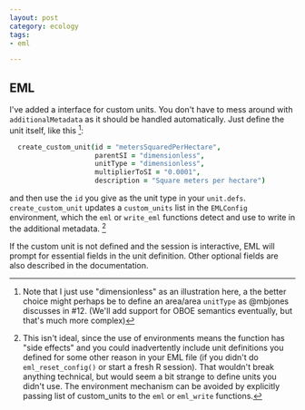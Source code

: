```yaml
---
layout: post
category: ecology
tags:
- eml

---
```




EML
--------------

I've added a interface for custom units. You don't have to mess around
with `additionalMetadata` as it should be handled automatically.
Just define the unit itself, like this [^1]:

```coffee
  create_custom_unit(id = "metersSquaredPerHectare",
                     parentSI = "dimensionless",
                     unitType = "dimensionless",
                     multiplierToSI = "0.0001",
                     description = "Square meters per hectare")
```

and then use the `id` you give as the unit type in your `unit.defs`.
`create_custom_unit` updates a `custom_units` list in the `EMLConfig`
environment, which the `eml` or `write_eml` functions detect and use to
write in the additional metadata.  [^2]

If the custom unit is not defined and the session is interactive,
EML will prompt for essential fields in the unit definition.  Other
optional fields are also described in the documentation.

[^1]: Note that I just use "dimensionless" as an illustration here,
a the better choice might perhaps be to define an area/area `unitType`
as @mbjones discusses in #12.  (We'll add support for OBOE semantics
eventually, but that's much more complex)

[^2]: This isn't ideal, since the use of environments means the function
has "side effects" and you could inadvertently include unit definitions
you defined for some other reason in your EML file (if you didn't do
`eml_reset_config()` or start a fresh R session).  That wouldn't break
anything technical, but would seem a bit strange to define units you
didn't use.  The environment mechanism can be avoided by explicitly
passing list of custom_units to the `eml` or `eml_write` functions.



